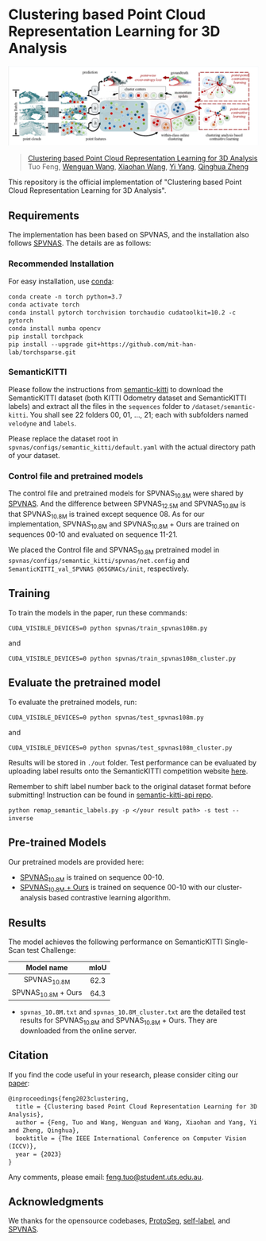 # Clustering based Point Cloud Representation Learning for 3D Analysis

![](figures/framework.png)


>[Clustering based Point Cloud Representation Learning for 3D Analysis](https://arxiv.org/abs/2307.14605) <br>
>Tuo Feng, [Wenguan Wang](https://sites.google.com/view/wenguanwang), [Xiaohan Wang](https://scholar.google.com/citations?hl=zh-CN&user=iGA10XoAAAAJ), [Yi Yang](https://scholar.google.com/citations?hl=zh-CN&user=RMSuNFwAAAAJ&view_op=list_works), [Qinghua Zheng](https://gr.xjtu.edu.cn/web/qhzheng)


This repository is the official implementation of "Clustering based Point Cloud Representation Learning for 3D Analysis". 

## Requirements

The implementation has been based on SPVNAS, and the installation also follows [SPVNAS](https://github.com/mit-han-lab/spvnas). The details are as follows:

### Recommended Installation

For easy installation, use [conda](https://docs.conda.io/projects/conda/en/latest/):


```
conda create -n torch python=3.7
conda activate torch
conda install pytorch torchvision torchaudio cudatoolkit=10.2 -c pytorch
conda install numba opencv
pip install torchpack
pip install --upgrade git+https://github.com/mit-han-lab/torchsparse.git
```

### SemanticKITTI

Please follow the instructions from [semantic-kitti](http://www.semantic-kitti.org) to download the SemanticKITTI dataset (both KITTI Odometry dataset and SemanticKITTI labels) and extract all the files in the `sequences` folder to `/dataset/semantic-kitti`. You shall see 22 folders 00, 01, …, 21; each with subfolders named `velodyne` and `labels`.

Please replace the dataset root in `spvnas/configs/semantic_kitti/default.yaml` with the actual directory path of your dataset.


### Control file and pretrained models

The control file and pretrained models for SPVNAS<sub>10.8M</sub> were shared by [SPVNAS](https://github.com/mit-han-lab/spvnas). And the difference between SPVNAS<sub>12.5M</sub> and SPVNAS<sub>10.8M</sub> is that SPVNAS<sub>10.8M</sub> is trained except sequence 08. As for our implementation, SPVNAS<sub>10.8M</sub> and SPVNAS<sub>10.8M</sub> + Ours are trained on sequences 00-10 and evaluated on sequence 11-21.

We placed the Control file and SPVNAS<sub>10.8M</sub> pretrained model in `spvnas/configs/semantic_kitti/spvnas/net.config` and `SemanticKITTI_val_SPVNAS @65GMACs/init`, respectively. 

## Training

To train the models in the paper, run these commands:

```train
CUDA_VISIBLE_DEVICES=0 python spvnas/train_spvnas108m.py
```
and

```train
CUDA_VISIBLE_DEVICES=0 python spvnas/train_spvnas108m_cluster.py
```

## Evaluate the pretrained model

To evaluate the pretrained models, run:

```eval
CUDA_VISIBLE_DEVICES=0 python spvnas/test_spvnas108m.py
```

and

```eval
CUDA_VISIBLE_DEVICES=0 python spvnas/test_spvnas108m_cluster.py
```

Results will be stored in `./out` folder. Test performance can be evaluated by uploading label results onto the SemanticKITTI competition website [here](https://codalab.lisn.upsaclay.fr/competitions/6280).

Remember to shift label number back to the original dataset format before submitting! Instruction can be found in [semantic-kitti-api repo](https://github.com/PRBonn/semantic-kitti-api).

```shell
python remap_semantic_labels.py -p </your result path> -s test --inverse
```

## Pre-trained Models

Our pretrained models are provided here:

- [SPVNAS<sub>10.8M</sub>](https://1drv.ms/u/s!AqiWg_m4AbMfljH1qC_HKDEOh4AP?e=3KpaWl) is trained on sequence 00-10.
- [SPVNAS<sub>10.8M</sub> + Ours](https://1drv.ms/u/s!AqiWg_m4AbMfljI_5kf3JoigDjWu?e=xD1s4Q) is trained on sequence 00-10 with our cluster-analysis based contrastive learning algorithm.


## Results

The model achieves the following performance on SemanticKITTI Single-Scan test Challenge:

| Model name                     | mIoU  |
| :------------------:           |:-----:|
| SPVNAS<sub>10.8M</sub>         | 62.3  |
| SPVNAS<sub>10.8M</sub> + Ours  | 64.3  |


- `spvnas_10.8M.txt` and `spvnas_10.8M_cluster.txt` are the detailed test results for SPVNAS<sub>10.8M</sub> and SPVNAS<sub>10.8M</sub> + Ours. They are downloaded from the online server.

## Citation

If you find the code useful in your research, please consider citing our [paper](https://arxiv.org/pdf/2307.14605.pdf):

```
@inproceedings{feng2023clustering,
  title = {Clustering based Point Cloud Representation Learning for 3D Analysis},
  author = {Feng, Tuo and Wang, Wenguan and Wang, Xiaohan and Yang, Yi and Zheng, Qinghua},
  booktitle = {The IEEE International Conference on Computer Vision (ICCV)},  
  year = {2023}
}
```

Any comments, please email: feng.tuo@student.uts.edu.au.

## Acknowledgments
We thanks for the opensource codebases, [ProtoSeg](https://github.com/tfzhou/ProtoSeg), [self-label](https://github.com/yukimasano/self-label), and [SPVNAS](https://github.com/mit-han-lab/spvnas). 

